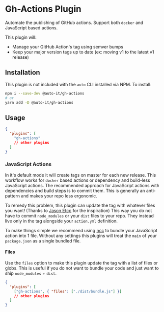 # Gh-Actions Plugin

Automate the publishing of GitHub actions.
Support both `docker` and JavaScript based actions.

This plugin will:

- Manage your GitHub Action's tag using semver bumps
- Keep your major version tags up to date (ex: moving v1 to the latest v1 release)

## Installation

This plugin is not included with the `auto` CLI installed via NPM. To install:

```sh
npm i --save-dev @auto-it/gh-actions
# or
yarn add -D @auto-it/gh-actions
```

## Usage

```json
{
  "plugins": [
    "gh-actions"
    // other plugins
  ]
}
```

### JavaScript Actions

In it's default mode it will create tags on master for each new release.
This workflow works for `docker` based actions or dependency and build-less JavaScript actions.
The recommended approach for JavaScript actions with dependencies and build steps is to commit them.
This is generally an anti-pattern and makes your repo less ergonomic.

To remedy this problem, this plugin can update the tag with whatever files you want! (Thanks to [Jason Etco](https://github.com/JasonEtco/build-and-tag-action) for the inspiration) This way you do not have to commit `node_modules` or your `dist` files to your repo. They instead live only in the tag alongside your `action.yml` definition.

To make things simple we recommend using [ncc](https://github.com/zeit/ncc) to bundle your JavaScript action into 1 file.
Without any settings this plugins will treat the `main` of your `package.json` as a single bundled file.

#### Files

Use the `files` option to make this plugin update the tag with a list of files or globs.
This is useful if you do not want to bundle your code and just want to ship `node_modules` + `dist`.

```json
{
  "plugins": [
    ["gh-actions", { "files": ["./dist/bundle.js"] }]
    // other plugins
  ]
}
```
